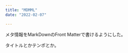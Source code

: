 ```yaml
---
title: "MDMML"
date: "2022-02-07"

---
```


メタ情報をMarkDownのFront Matterで書けるようにした。

タイトルとかテンポとか。


